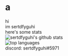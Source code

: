 # a
hi  
im sertdfyguhi  
here's some stats  
![sertdfyguhi's github stats](https://github-readme-stats.vercel.app/api?username=sertdfyguhi&show_icons=true&theme=tokyonight)  
![top languages](https://github-readme-stats.vercel.app/api/top-langs/?username=sertdfyguhi&theme=tokyonight&layout=compact)  
discord: sertdfyguhi#5971
